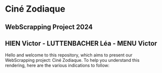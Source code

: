 # Ciné Zodiaque
## WebScrapping Project 2024
## HIEN Victor - LUTTENBACHER Léa - MENU Victor

Hello and welcome to this repository, which aims to present our WebScrapping project: Ciné Zodiaque.
To help you understand this rendering, here are the various indications to follow:
